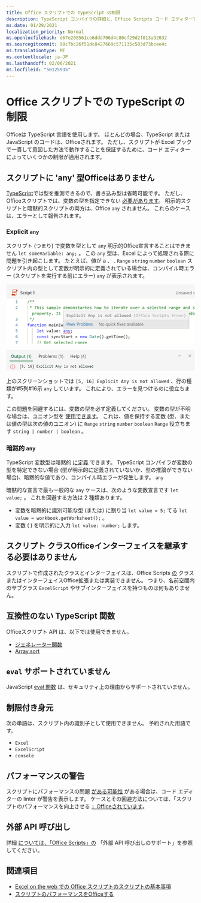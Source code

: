 ```yaml
---
title: Office スクリプトでの TypeScript の制限
description: TypeScript コンパイラの詳細と、Office Scripts コード エディターで使用されます。
ms.date: 01/29/2021
localization_priority: Normal
ms.openlocfilehash: d67e208561ce6ddd706d4c80cf29d2f013a32032
ms.sourcegitcommit: 98c7bc26f51dc8427669c571135c503d73bcee4c
ms.translationtype: MT
ms.contentlocale: ja-JP
ms.lasthandoff: 02/06/2021
ms.locfileid: "50125935"
---
```

# <a name="typescript-restrictions-in-office-scripts"></a>Office スクリプトでの TypeScript の制限

Officeは TypeScript 言語を使用します。 ほとんどの場合、TypeScript または JavaScript のコードは、Officeされます。 ただし、スクリプトが Excel ブックで一貫して意図した方法で動作することを保証するために、コード エディターによっていくつかの制限が適用されます。

## <a name="no-any-type-in-office-scripts"></a>スクリプトに 'any' 型Officeはありません

[TypeScript](https://www.typescriptlang.org/docs/handbook/typescript-in-5-minutes.html)では型を推測できるので、書き込み型は省略可能です。 ただし、Officeスクリプトでは、変数の型を指定できない [必要があります](https://www.typescriptlang.org/docs/handbook/basic-types.html#any)。 明示的スクリプトと暗黙的スクリプトの両方は、Office `any` されません。 これらのケースは、エラーとして報告されます。

### <a name="explicit-any"></a>Explicit `any`

スクリプト (つまり) で変数を型として `any` 明示的Office宣言することはできません `let someVariable: any;` 。 この `any` 型は、Excel によって処理される際に問題を引き起こします。 たとえば、値が a 、 . `Range` `string` `number` `boolean` スクリプト内の型として変数が明示的に定義されている場合は、コンパイル時エラー (スクリプトを実行する前にエラー) `any` が表示されます。

![コード エディターのホバー テキスト内の明示的なメッセージ](../images/explicit-any-editor-message.png)

![コンソール ウィンドウでの明示的なエラー](../images/explicit-any-error-message.png)

上のスクリーンショットでは `[5, 16] Explicit Any is not allowed` 、行の種類が#5列#16示 `any` しています。 これにより、エラーを見つけるのに役立ちます。

この問題を回避するには、変数の型を必ず定義してください。 変数の型が不明な場合は、ユニオン型を [使用できます](https://www.typescriptlang.org/docs/handbook/unions-and-intersections.html)。 これは、値を保持する変数 (型、または値の型は次の値のユニオン) に `Range` `string` `number` `boolean` `Range` 役立ちます `string | number | boolean` 。

### <a name="implicit-any"></a>暗黙的 `any`

TypeScript 変数型は暗黙的 [に定義](https://www.typescriptlang.org/docs/handbook/type-inference.html) できます。 TypeScript コンパイラが変数の型を特定できない場合 (型が明示的に定義されていないか、型の推論ができない場合)、暗黙的な値であり、コンパイル時エラーが発生します。 `any`

暗黙的な宣言で最も一般的な `any` ケースは、次のような変数宣言です `let value;` 。 これを回避する方法は 2 種類あります。

* 変数を暗黙的に識別可能な型 (または) に割り当 `let value = 5;` てる `let value = workbook.getWorksheet();` 。
* 変数 ( ) を明示的に入力 `let value: number;` します。

## <a name="no-inheriting-office-script-classes-or-interfaces"></a>スクリプト クラスOfficeインターフェイスを継承する必要はありません

スクリプトで作成されたクラスとインターフェイスは、Office Scripts [の](https://www.typescriptlang.org/docs/handbook/classes.html#inheritance) クラスまたはインターフェイスOffice拡張または実装できません。 つまり、名前空間内のサブクラス `ExcelScript` やサブインターフェイスを持つものは何もありません。

## <a name="incompatible-typescript-functions"></a>互換性のない TypeScript 関数

Officeスクリプト API は、以下では使用できません。

* [ジェネレーター関数](https://developer.mozilla.org/docs/Web/JavaScript/Guide/Iterators_and_Generators#generator_functions)
* [Array.sort](https://developer.mozilla.org/docs/Web/JavaScript/Reference/Global_Objects/Array/sort)

## <a name="eval-is-not-supported"></a>`eval` サポートされていません

JavaScript [eval 関数](https://developer.mozilla.org/docs/Web/JavaScript/Reference/Global_Objects/eval) は、セキュリティ上の理由からサポートされていません。

## <a name="restricted-identifers"></a>制限付き身元

次の単語は、スクリプト内の識別子として使用できません。 予約された用語です。

* `Excel`
* `ExcelScript`
* `console`

## <a name="performance-warnings"></a>パフォーマンスの警告

スクリプトにパフォーマンスの問題 [がある可能性](https://wikipedia.org/wiki/Lint_(software)) がある場合は、コード エディターの linter が警告を表示します。 ケースとその回避方法については、「スクリプトのパフォーマンスを向上させる [」Officeされています](web-client-performance.md)。

## <a name="external-api-calls"></a>外部 API 呼び出し

詳細 [については、「Office Scripts」の](external-calls.md) 「外部 API 呼び出しのサポート」を参照してください。

## <a name="see-also"></a>関連項目

* [Excel on the web での Office スクリプトのスクリプトの基本事項](scripting-fundamentals.md)
* [スクリプトのパフォーマンスをOfficeする](web-client-performance.md)
